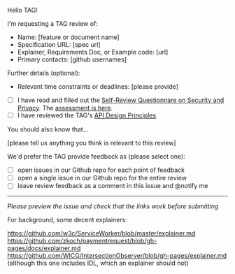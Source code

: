 Hello TAG!

I'm requesting a TAG review of:

  - Name: [feature or document name]
  - Specification URL: [spec url]
  - Explainer, Requirements Doc, or Example code: [url]
  - Primary contacts: [github usernames]

Further details (optional):

  - Relevant time constraints or deadlines: [please provide]
  - [ ] I have read and filled out the [Self-Review Questionnare on Security and Privacy](https://www.w3.org/TR/security-privacy-questionnaire/). The [assessment is here](url).
  - [ ] I have reviewed the TAG's [API Design Principles](https://w3ctag.github.io/design-principles/)

You should also know that...

[please tell us anything you think is relevant to this review]

We'd prefer the TAG provide feedback as (please select one):

  - [ ] open issues in our Github repo for each point of feedback
  - [ ] open a single issue in our Github repo for the entire review
  - [ ] leave review feedback as a comment in this issue and @notify me

--------------------------

_Please preview the issue and check that the links work before submitting_

For background, some decent explainers:

  https://github.com/w3c/ServiceWorker/blob/master/explainer.md
  https://github.com/zkoch/paymentrequest/blob/gh-pages/docs/explainer.md
  https://github.com/WICG/IntersectionObserver/blob/gh-pages/explainer.md (although this one includes IDL, which an explainer should not)
